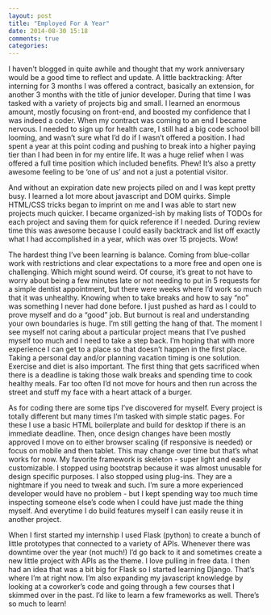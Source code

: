```yaml
---
layout: post
title: "Employed For A Year"
date: 2014-08-30 15:18
comments: true
categories:
---
```

I haven't blogged in quite awhile and thought that my work anniversary would be a good time to reflect and update. A little backtracking: After interning for 3 months I was offered a contract, basically an extension, for another 3 months with the title of junior developer. During that time I was tasked with a variety of projects big and small. I learned an enormous amount, mostly focusing on front-end, and boosted my confidence that I was indeed a coder. When my contract was coming to an end I became nervous. I needed to sign up for health care, I still had a big code school bill looming, and wasn’t sure what I’d do if I wasn’t offered a position. I had spent a year at this point coding and pushing to break into a higher paying tier than I had been in for my entire life. It was a huge relief when I was offered a full time position which included benefits. Phew! It’s also a pretty awesome feeling to be ‘one of us’ and not a just a potential visitor.

And without an expiration date new projects piled on and I was kept pretty busy. I learned a lot more about javascript and DOM quirks. Simple HTML/CSS tricks began to imprint on me and I was able to start new projects much quicker. I became organized-ish by making lists of TODOs for each project and saving them for quick reference if I needed. During review time this was awesome because I could easily backtrack and list off exactly what I had accomplished in a year, which was over 15 projects. Wow!

The hardest thing I’ve been learning is balance. Coming from blue-collar work with restrictions and clear expectations to a more free and open one is challenging. Which might sound weird. Of course, it’s great to not have to worry about being a few minutes late or not needing to put in 5 requests for a simple dentist appointment, but there were weeks where I’d work so much that it was unhealthy. Knowing when to take breaks and how to say “no” was something I never had done before. I just pushed as hard as I could to prove myself and do a “good” job. But burnout is real and understanding your own boundaries is huge. I’m still getting the hang of that. The moment I see myself not caring about a particular project means that I’ve pushed myself too much and I need to take a step back. I’m hoping that with more experience I can get to a place so that doesn’t happen in the first place. Taking a personal day and/or planning vacation timing is one solution. Exercise and diet is also important. The first thing that gets sacrificed when there is a deadline is taking those walk breaks and spending time to cook healthy meals. Far too often I’d not move for hours and then run across the street and stuff my face with a heart attack of a burger.

As for coding there are some tips I’ve discovered for myself. Every project is totally different but many times I’m tasked with simple static pages. For these I use a basic HTML boilerplate and build for desktop if there is an immediate deadline. Then, once design changes have been mostly approved I move on to either browser scaling (if responsive is needed) or focus on mobile and then tablet. This may change over time but that’s what works for now. My favorite framework is skeleton - super light and easily customizable. I stopped using bootstrap because it was almost unusable for design specific purposes. I also stopped using plug-ins. They are a nightmare if you need to tweak and such. I’m sure a more experienced developer would have no problem - but I kept spending way too much time inspecting someone else’s code when I could have just made the thing myself. And everytime I do build features myself I can easily reuse it in another project.

When I first started my internship I used Flask (python) to create a bunch of little prototypes that connected to a variety of APIs. Whenever there was downtime over the year (not much!) I’d go back to it and sometimes create a new little project with APIs as the theme. I love pulling in free data. I then had an idea that was a bit big for Flask so I started learning Django. That’s where I’m at right now. I’m also expanding my javascript knowledge by looking at a coworker’s code and going through a few courses that I skimmed over in the past. I’d like to learn a few frameworks as well. There’s so much to learn!